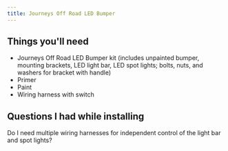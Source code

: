 ```yaml
---
title: Journeys Off Road LED Bumper
---
```


## Things you'll need

- Journeys Off Road LED Bumper kit (includes unpainted bumper, mounting brackets, LED light bar, LED spot lights; bolts, nuts, and washers for bracket with handle)
- Primer
- Paint
- Wiring harness with switch


## Questions I had while installing

Do I need multiple wiring harnesses for independent control of the light bar and spot lights?